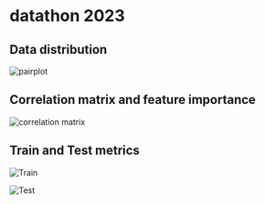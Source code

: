 # datathon 2023

## Data distribution
![pairplot](https://github.com/pilarcode/datathon_datamecum/blob/main/images/pairplot.png)

## Correlation matrix and feature importance
![correlation matrix](https://github.com/pilarcode/datathon_datamecum/blob/main/images/correlation_matrix.png)

## Train and Test metrics 
![Train](https://github.com/pilarcode/datathon_datamecum/blob/main/images/xgb_classifier_train.png)

![Test](https://github.com/pilarcode/datathon_datamecum/blob/main/images/xgb_classifier_test.png)

